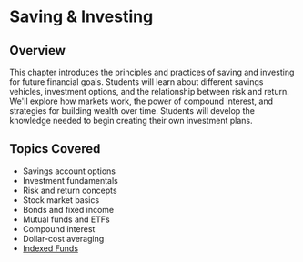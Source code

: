 # Saving & Investing

## Overview

This chapter introduces the principles and practices of saving and investing for future financial goals. Students will learn about different savings vehicles, investment options, and the relationship between risk and return. We'll explore how markets work, the power of compound interest, and strategies for building wealth over time. Students will develop the knowledge needed to begin creating their own investment plans.

## Topics Covered

- Savings account options
- Investment fundamentals
- Risk and return concepts
- Stock market basics
- Bonds and fixed income
- Mutual funds and ETFs
- Compound interest
- Dollar-cost averaging
- [Indexed Funds](./index-funds.md)
